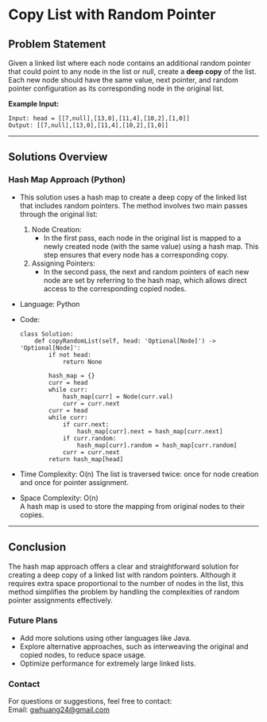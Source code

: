 # **Copy List with Random Pointer**

## **Problem Statement**
Given a linked list where each node contains an additional random pointer that could point to any node in the list or null, create a **deep copy** of the list. Each new node should have the same value, next pointer, and random pointer configuration as its corresponding node in the original list.  

**Example Input:**
  ```
  Input: head = [[7,null],[13,0],[11,4],[10,2],[1,0]]
  Output: [[7,null],[13,0],[11,4],[10,2],[1,0]]
  ```
---

## **Solutions Overview**
### **Hash Map Approach (Python)**
- This solution uses a hash map to create a deep copy of the linked list that includes random pointers. The method involves two main passes through the original list:
   1. Node Creation:
      - In the first pass, each node in the original list is mapped to a newly created node (with the same value) using a hash map. This step ensures that every node has a corresponding copy.
   2. Assigning Pointers:
      - In the second pass, the next and random pointers of each new node are set by referring to the hash map, which allows direct access to the corresponding copied nodes.  

- Language: Python
- Code:
  ```
  class Solution:
      def copyRandomList(self, head: 'Optional[Node]') -> 'Optional[Node]':
          if not head:
              return None
          
          hash_map = {}
          curr = head
          while curr:
              hash_map[curr] = Node(curr.val)
              curr = curr.next
          curr = head
          while curr:
              if curr.next:
                  hash_map[curr].next = hash_map[curr.next]
              if curr.random:
                  hash_map[curr].random = hash_map[curr.random]
              curr = curr.next
          return hash_map[head]
  ```
- Time Complexity: O(n)
  The list is traversed twice: once for node creation and once for pointer assignment.
- Space Complexity: O(n)  
  A hash map is used to store the mapping from original nodes to their copies.

---

## **Conclusion**
The hash map approach offers a clear and straightforward solution for creating a deep copy of a linked list with random pointers. Although it requires extra space proportional to the number of nodes in the list, this method simplifies the problem by handling the complexities of random pointer assignments effectively.  

### **Future Plans**
- Add more solutions using other languages like Java.
- Explore alternative approaches, such as interweaving the original and copied nodes, to reduce space usage.
- Optimize performance for extremely large linked lists.

### **Contact**
For questions or suggestions, feel free to contact:  
Email: gwhuang24@gmail.com
